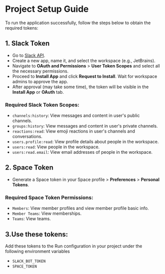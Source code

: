 # Project Setup Guide

To run the application successfully, follow the steps below to obtain the required tokens:

## 1. Slack Token

- Go to [Slack API](https://api.slack.com/apps).
- Create a new app, name it, and select the workspace (e.g., JetBrains).
- Navigate to **OAuth and Permissions** > **User Token Scopes** and select all the necessary permissions.
- Proceed to **Install App** and click **Request to Install**. Wait for workspace admins to approve the app.
- After approval (may take some time), the token will be visible in the **Install App** or **OAuth** tab.

### Required Slack Token Scopes:

- `channels:history`: View messages and content in user's public channels.
- `groups:history`: View messages and content in user's private channels.
- `reactions:read`: View emoji reactions in user's channels and conversations.
- `users.profile:read`: View profile details about people in the workspace.
- `users:read`: View people in the workspace.
- `users:read.email`: View email addresses of people in the workspace.

## 2. Space Token

- Generate a Space token in your Space profile > **Preferences** > **Personal Tokens**.

### Required Space Token Permissions:

- `Members`: View member profiles and view member profile basic info.
- `Member Teams`: View memberships.
- `Teams`: View teams.


## 3.Use these tokens:

Add these tokens to the Run configuration in your project under the following environment variables
- `SLACK_BOT_TOKEN`
- `SPACE_TOKEN`
